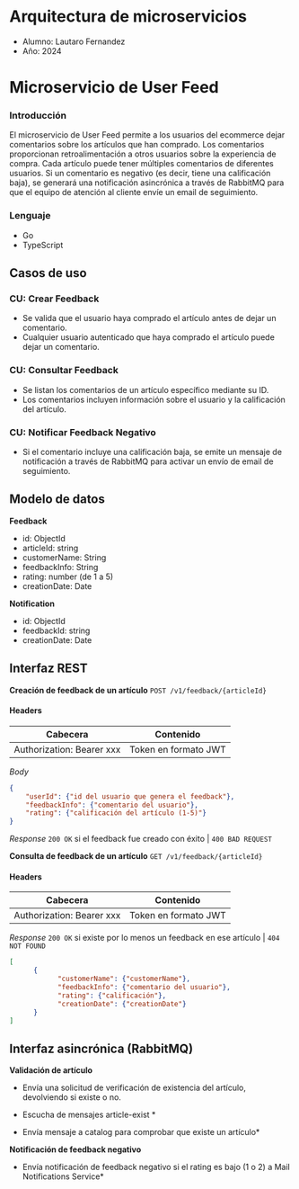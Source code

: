 # Arquitectura de microservicios

- Alumno: Lautaro Fernandez
- Año: 2024

# Microservicio de User Feed

### Introducción

El microservicio de User Feed permite a los usuarios del ecommerce dejar comentarios sobre los artículos que han comprado.
Los comentarios proporcionan retroalimentación a otros usuarios sobre la experiencia de compra.
Cada artículo puede tener múltiples comentarios de diferentes usuarios. Si un comentario es negativo (es decir, tiene una calificación baja),
se generará una notificación asincrónica a través de RabbitMQ para que el equipo de atención al cliente envíe un email de seguimiento.

### Lenguaje

- Go
- TypeScript

## Casos de uso

### CU: Crear Feedback

- Se valida que el usuario haya comprado el artículo antes de dejar un comentario.
- Cualquier usuario autenticado que haya comprado el artículo puede dejar un comentario.

### CU: Consultar Feedback

- Se listan los comentarios de un artículo específico mediante su ID.
- Los comentarios incluyen información sobre el usuario y la calificación del artículo.

### CU: Notificar Feedback Negativo

- Si el comentario incluye una calificación baja, se emite un mensaje de notificación a través de RabbitMQ para activar un envío de email de seguimiento.

## Modelo de datos

**Feedback**

- id: ObjectId
- articleId: string
- customerName: String
- feedbackInfo: String
- rating: number (de 1 a 5)
- creationDate: Date

**Notification**

- id: ObjectId
- feedbackId: string
- creationDate: Date

## Interfaz REST

**Creación de feedback de un artículo**
`POST /v1/feedback/{articleId}`

#### Headers

| Cabecera                  | Contenido            |
| ------------------------- | -------------------- |
| Authorization: Bearer xxx | Token en formato JWT |

_Body_

```json
{
	"userId": {"id del usuario que genera el feedback"},
	"feedbackInfo": {"comentario del usuario"},
	"rating": {"calificación del artículo (1-5)"}
}
```

_Response_
`200 OK` si el feedback fue creado con éxito | `400 BAD REQUEST`

**Consulta de feedback de un artículo**
`GET /v1/feedback/{articleId}`

#### Headers

| Cabecera                  | Contenido            |
| ------------------------- | -------------------- |
| Authorization: Bearer xxx | Token en formato JWT |

_Response_
`200 OK` si existe por lo menos un feedback en ese artículo | `404 NOT FOUND`

```json
[
      {
            "customerName": {"customerName"},
            "feedbackInfo": {"comentario del usuario"},
            "rating": {"calificación"},
            "creationDate": {"creationDate"}
      }
]
```

## Interfaz asincrónica (RabbitMQ)

**Validación de artículo**

- Envía una solicitud de verificación de existencia del artículo, devolviendo si existe o no.

* Escucha de mensajes article-exist \*

* Envía mensaje a catalog para comprobar que existe un artículo\*

**Notificación de feedback negativo**

- Envía notificación de feedback negativo si el rating es bajo (1 o 2) a Mail Notifications Service\*
